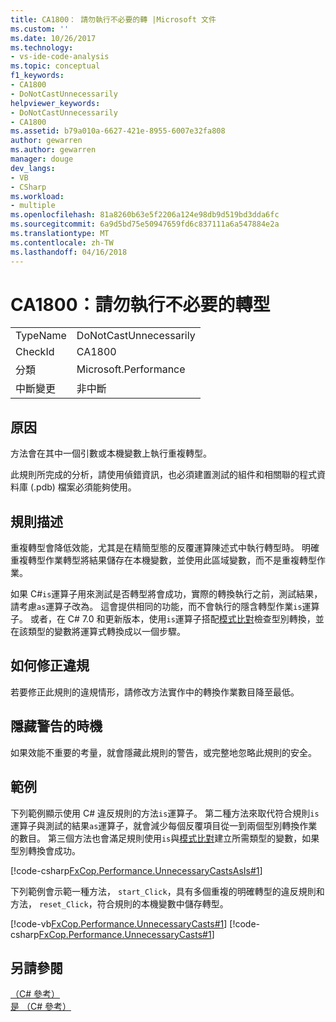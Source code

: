 ```yaml
---
title: CA1800： 請勿執行不必要的轉 |Microsoft 文件
ms.custom: ''
ms.date: 10/26/2017
ms.technology:
- vs-ide-code-analysis
ms.topic: conceptual
f1_keywords:
- CA1800
- DoNotCastUnnecessarily
helpviewer_keywords:
- DoNotCastUnnecessarily
- CA1800
ms.assetid: b79a010a-6627-421e-8955-6007e32fa808
author: gewarren
ms.author: gewarren
manager: douge
dev_langs:
- VB
- CSharp
ms.workload:
- multiple
ms.openlocfilehash: 81a8260b63e5f2206a124e98db9d519bd3dda6fc
ms.sourcegitcommit: 6a9d5bd75e50947659fd6c837111a6a547884e2a
ms.translationtype: MT
ms.contentlocale: zh-TW
ms.lasthandoff: 04/16/2018
---
```

# <a name="ca1800-do-not-cast-unnecessarily"></a>CA1800：請勿執行不必要的轉型
|||  
|-|-|  
|TypeName|DoNotCastUnnecessarily|  
|CheckId|CA1800|  
|分類|Microsoft.Performance|  
|中斷變更|非中斷|  
  
## <a name="cause"></a>原因  
方法會在其中一個引數或本機變數上執行重複轉型。

此規則所完成的分析，請使用偵錯資訊，也必須建置測試的組件和相關聯的程式資料庫 (.pdb) 檔案必須能夠使用。  
  
## <a name="rule-description"></a>規則描述  
重複轉型會降低效能，尤其是在精簡型態的反覆運算陳述式中執行轉型時。 明確重複轉型作業轉型將結果儲存在本機變數，並使用此區域變數，而不是重複轉型作業。  
  
如果 C#`is`運算子用來測試是否轉型將會成功，實際的轉換執行之前，測試結果，請考慮`as`運算子改為。 這會提供相同的功能，而不會執行的隱含轉型作業`is`運算子。 或者，在 C# 7.0 和更新版本，使用`is`運算子搭配[模式比對](/dotnet/csharp/language-reference/keywords/is#pattern-matching-with-is)檢查型別轉換，並在該類型的變數將運算式轉換成以一個步驟。
  
## <a name="how-to-fix-violations"></a>如何修正違規  
 若要修正此規則的違規情形，請修改方法實作中的轉換作業數目降至最低。  
  
## <a name="when-to-suppress-warnings"></a>隱藏警告的時機  
 如果效能不重要的考量，就會隱藏此規則的警告，或完整地忽略此規則的安全。  
  
## <a name="examples"></a>範例  
 下列範例顯示使用 C# 違反規則的方法`is`運算子。 第二種方法來取代符合規則`is`運算子與測試的結果`as`運算子，就會減少每個反覆項目從一到兩個型別轉換作業的數目。 第三個方法也會滿足規則使用`is`與[模式比對](/dotnet/csharp/language-reference/keywords/is#pattern-matching-with-is)建立所需類型的變數，如果型別轉換會成功。
  
 [!code-csharp[FxCop.Performance.UnnecessaryCastsAsIs#1](../code-quality/codesnippet/CSharp/ca1800-do-not-cast-unnecessarily_1.cs)]  

 下列範例會示範一種方法， `start_Click`，具有多個重複的明確轉型的違反規則和方法， `reset_Click`，符合規則的本機變數中儲存轉型。  
  
 [!code-vb[FxCop.Performance.UnnecessaryCasts#1](../code-quality/codesnippet/VisualBasic/ca1800-do-not-cast-unnecessarily_2.vb)]
 [!code-csharp[FxCop.Performance.UnnecessaryCasts#1](../code-quality/codesnippet/CSharp/ca1800-do-not-cast-unnecessarily_2.cs)]  
  
## <a name="see-also"></a>另請參閱  
[（C# 參考）](/dotnet/csharp/language-reference/keywords/as)   
[是 （C# 參考）](/dotnet/csharp/language-reference/keywords/is)